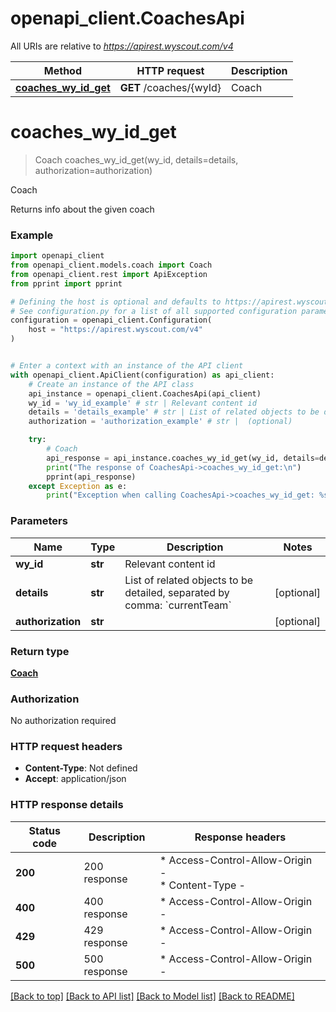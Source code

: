 # openapi_client.CoachesApi

All URIs are relative to *https://apirest.wyscout.com/v4*

Method | HTTP request | Description
------------- | ------------- | -------------
[**coaches_wy_id_get**](CoachesApi.md#coaches_wy_id_get) | **GET** /coaches/{wyId} | Coach


# **coaches_wy_id_get**
> Coach coaches_wy_id_get(wy_id, details=details, authorization=authorization)

Coach

Returns info about the given coach

### Example


```python
import openapi_client
from openapi_client.models.coach import Coach
from openapi_client.rest import ApiException
from pprint import pprint

# Defining the host is optional and defaults to https://apirest.wyscout.com/v4
# See configuration.py for a list of all supported configuration parameters.
configuration = openapi_client.Configuration(
    host = "https://apirest.wyscout.com/v4"
)


# Enter a context with an instance of the API client
with openapi_client.ApiClient(configuration) as api_client:
    # Create an instance of the API class
    api_instance = openapi_client.CoachesApi(api_client)
    wy_id = 'wy_id_example' # str | Relevant content id
    details = 'details_example' # str | List of related objects to be detailed, separated by comma: `currentTeam` (optional)
    authorization = 'authorization_example' # str |  (optional)

    try:
        # Coach
        api_response = api_instance.coaches_wy_id_get(wy_id, details=details, authorization=authorization)
        print("The response of CoachesApi->coaches_wy_id_get:\n")
        pprint(api_response)
    except Exception as e:
        print("Exception when calling CoachesApi->coaches_wy_id_get: %s\n" % e)
```



### Parameters


Name | Type | Description  | Notes
------------- | ------------- | ------------- | -------------
 **wy_id** | **str**| Relevant content id | 
 **details** | **str**| List of related objects to be detailed, separated by comma: &#x60;currentTeam&#x60; | [optional] 
 **authorization** | **str**|  | [optional] 

### Return type

[**Coach**](Coach.md)

### Authorization

No authorization required

### HTTP request headers

 - **Content-Type**: Not defined
 - **Accept**: application/json

### HTTP response details

| Status code | Description | Response headers |
|-------------|-------------|------------------|
**200** | 200 response |  * Access-Control-Allow-Origin -  <br>  * Content-Type -  <br>  |
**400** | 400 response |  * Access-Control-Allow-Origin -  <br>  |
**429** | 429 response |  * Access-Control-Allow-Origin -  <br>  |
**500** | 500 response |  * Access-Control-Allow-Origin -  <br>  |

[[Back to top]](#) [[Back to API list]](../README.md#documentation-for-api-endpoints) [[Back to Model list]](../README.md#documentation-for-models) [[Back to README]](../README.md)

